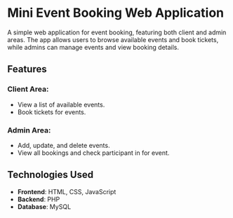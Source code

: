 # Mini Event Booking Web Application

A simple web application for event booking, featuring both client and admin areas. The app allows users to browse available events and book tickets, while admins can manage events and view booking details.

## Features

### Client Area:
- View a list of available events.
- Book tickets for events.

### Admin Area:
- Add, update, and delete events.
- View all bookings and check participant in for event.

## Technologies Used
- **Frontend**: HTML, CSS, JavaScript
- **Backend**: PHP
- **Database**: MySQL